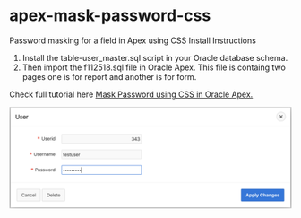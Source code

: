 # apex-mask-password-css
Password masking for a field in Apex using CSS
Install Instructions
1. Install the table-user_master.sql script in your Oracle database schema.
2. Then import the f112518.sql file in Oracle Apex. This file is containg two pages one is for report and another is for form.

Check full tutorial here <a href="https://www.foxinfotech.in/2019/12/oracle-apex-mask-password-using-css.html">Mask Password using CSS in Oracle Apex.</a>

<img src="https://github.com/Vinishsblog/apex-mask-password-css/blob/master/mask-password.png" alt="Mask Password using CSS">
